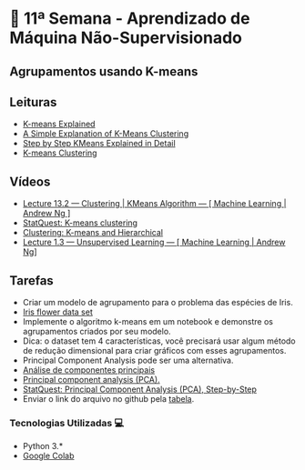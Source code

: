 # 🐍 11ª Semana - Aprendizado de Máquina Não-Supervisionado

## Agrupamentos usando K-means

## Leituras

* [K-means Explained](https://towardsdatascience.com/k-means-clustering-explained-4528df86a120#:~:text=K%2Dmeans%20clustering%20aims%20to,methods%20to%20measure%20the%20distance.)
* [A Simple Explanation of K-Means Clustering](https://www.analyticsvidhya.com/blog/2020/10/a-simple-explanation-of-k-means-clustering/)
* [Step by Step KMeans Explained in Detail](https://www.kaggle.com/shrutimechlearn/step-by-step-kmeans-explained-in-detail)
* [K-means Clustering](https://uc-r.github.io/kmeans_clustering)

## Vídeos

* [Lecture 13.2 — Clustering | KMeans Algorithm — [ Machine Learning | Andrew Ng ]](https://www.youtube.com/watch?v=hDmNF9JG3lo)
* [StatQuest: K-means clustering](https://www.youtube.com/watch?v=4b5d3muPQmA)
* [Clustering: K-means and Hierarchical](https://www.youtube.com/watch?v=QXOkPvFM6NU)
* [Lecture 1.3 — Unsupervised Learning — [ Machine Learning | Andrew Ng]](https://www.youtube.com/watch?v=jAA2g9ItoAc)

## Tarefas

* Criar um modelo de agrupamento para o problema das espécies de Iris.
* [Iris flower data set](https://en.wikipedia.org/wiki/Iris_flower_data_set)
* Implemente o algoritmo k-means em um notebook e demonstre os agrupamentos criados por seu modelo.
* Dica: o dataset tem 4 características, você precisará usar algum método de redução dimensional para criar gráficos com esses agrupamentos.
* Principal Component Analysis pode ser uma alternativa.
* [Análise de componentes principais](https://pt.wikipedia.org/wiki/An%C3%A1lise_de_componentes_principais)
* [Principal component analysis (PCA).](https://scikit-learn.org/stable/modules/generated/sklearn.decomposition.PCA.html)
* [StatQuest: Principal Component Analysis (PCA), Step-by-Step](https://www.youtube.com/watch?v=FgakZw6K1QQ)
* Enviar o link do arquivo no github pela [tabela](https://docs.google.com/spreadsheets/d/19jrmEy5xRI8dOxOTiZQKPcov924xgntvfgqMvLBGXmo/edit#gid=0).

### Tecnologias Utilizadas 💻

* Python 3.*
* [Google Colab](https://colab.research.google.com/)
